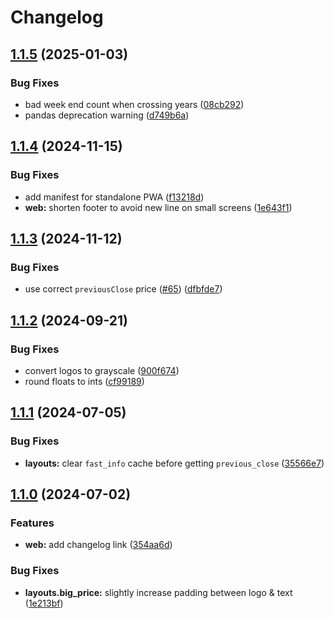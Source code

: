 # Changelog

## [1.1.5](https://github.com/loiccoyle/tinyticker/compare/v1.1.4...v1.1.5) (2025-01-03)


### Bug Fixes

* bad week end count when crossing years ([08cb292](https://github.com/loiccoyle/tinyticker/commit/08cb2926f5758fe53c20bbd781d9d58a536dfbcc))
* pandas deprecation warning ([d749b6a](https://github.com/loiccoyle/tinyticker/commit/d749b6a99688633d3e4150f6cc5461e46b65b07e))

## [1.1.4](https://github.com/loiccoyle/tinyticker/compare/v1.1.3...v1.1.4) (2024-11-15)


### Bug Fixes

* add manifest for standalone PWA ([f13218d](https://github.com/loiccoyle/tinyticker/commit/f13218d88d9d635672814e3c0fbdb8d4debd7e32))
* **web:** shorten footer to avoid new line on small screens ([1e643f1](https://github.com/loiccoyle/tinyticker/commit/1e643f17a2adad7e7b05d1a7ae4615cd5ee53b74))

## [1.1.3](https://github.com/loiccoyle/tinyticker/compare/v1.1.2...v1.1.3) (2024-11-12)


### Bug Fixes

* use correct `previousClose` price ([#65](https://github.com/loiccoyle/tinyticker/issues/65)) ([dfbfde7](https://github.com/loiccoyle/tinyticker/commit/dfbfde75f9f0bff3c77da403c1a4e00d3e4aa7f0))

## [1.1.2](https://github.com/loiccoyle/tinyticker/compare/v1.1.1...v1.1.2) (2024-09-21)


### Bug Fixes

* convert logos to grayscale ([900f674](https://github.com/loiccoyle/tinyticker/commit/900f6740124351e3486b51c6a395b1ba059fea64))
* round floats to ints ([cf99189](https://github.com/loiccoyle/tinyticker/commit/cf9918904f9a87a1f14ace250af2f652c18e0dc6))

## [1.1.1](https://github.com/loiccoyle/tinyticker/compare/v1.1.0...v1.1.1) (2024-07-05)


### Bug Fixes

* **layouts:** clear `fast_info` cache before getting `previous_close` ([35566e7](https://github.com/loiccoyle/tinyticker/commit/35566e7c9e859ee562cf6830f6571878cccec63e))

## [1.1.0](https://github.com/loiccoyle/tinyticker/compare/v1.0.0...v1.1.0) (2024-07-02)


### Features

* **web:** add changelog link ([354aa6d](https://github.com/loiccoyle/tinyticker/commit/354aa6dacf60175b9969cb5b94530f38ee5f4c66))


### Bug Fixes

* **layouts.big_price:** slightly increase padding between logo & text ([1e213bf](https://github.com/loiccoyle/tinyticker/commit/1e213bf25b9711292834f080a46315fe4c078216))
